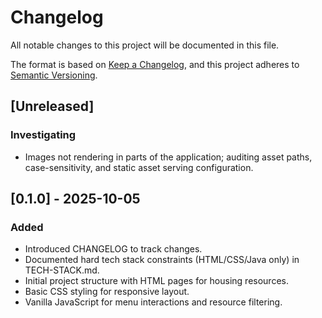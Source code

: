 # Changelog

All notable changes to this project will be documented in this file.

The format is based on [Keep a Changelog](https://keepachangelog.com/en/1.0.0/),
and this project adheres to [Semantic Versioning](https://semver.org/spec/v2.0.0.html).

## [Unreleased]

### Investigating
- Images not rendering in parts of the application; auditing asset paths, case-sensitivity, and static asset serving configuration.

## [0.1.0] - 2025-10-05

### Added
- Introduced CHANGELOG to track changes.
- Documented hard tech stack constraints (HTML/CSS/Java only) in TECH-STACK.md.
- Initial project structure with HTML pages for housing resources.
- Basic CSS styling for responsive layout.
- Vanilla JavaScript for menu interactions and resource filtering.
